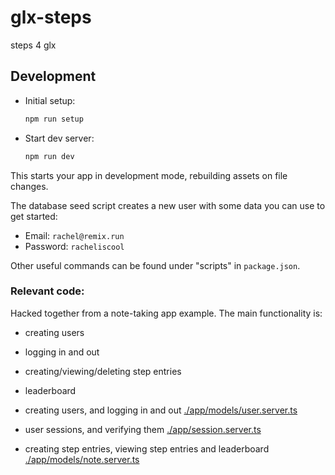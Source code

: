 # glx-steps
steps 4 glx

## Development

- Initial setup:

  ```sh
  npm run setup
  ```

- Start dev server:

  ```sh
  npm run dev
  ```

This starts your app in development mode, rebuilding assets on file changes.

The database seed script creates a new user with some data you can use to get started:

- Email: `rachel@remix.run`
- Password: `racheliscool`

Other useful commands can be found under "scripts" in `package.json`. 

### Relevant code:

Hacked together from a note-taking app example. The main functionality is:
- creating users
- logging in and out
- creating/viewing/deleting step entries
- leaderboard

- creating users, and logging in and out [./app/models/user.server.ts](./app/models/user.server.ts)
- user sessions, and verifying them [./app/session.server.ts](./app/session.server.ts)
- creating step entries, viewing step entries and leaderboard [./app/models/note.server.ts](./app/models/stepEntry.server.ts)
